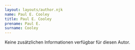 ```yaml
---
layout: layouts/author.njk
name: Paul E. Cooley
title: Paul E. Cooley
prename: Paul E.
surname: Cooley
---
```

Keine zusätzlichen Informationen verfügbar für diesen Autor.
